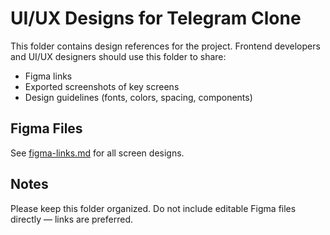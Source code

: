 # UI/UX Designs for Telegram Clone

This folder contains design references for the project. Frontend developers and UI/UX designers should use this folder to share:

- Figma links
- Exported screenshots of key screens
- Design guidelines (fonts, colors, spacing, components)

## Figma Files

See [figma-links.md](./figma-links.md) for all screen designs.

## Notes

Please keep this folder organized. Do not include editable Figma files directly — links are preferred.
